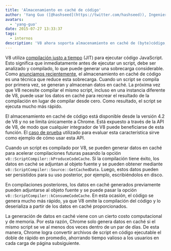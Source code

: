 ```yaml
---
title: 'Almacenamiento en caché de código'
author: 'Yang Guo ([@hashseed](https://twitter.com/hashseed)), Ingeniero de Software'
avatars:
  - 'yang-guo'
date: 2015-07-27 13:33:37
tags:
  - internos
description: 'V8 ahora soporta almacenamiento en caché de (byte)código, es decir, guardar en caché el resultado del análisis y la compilación de JavaScript.'
---
```

V8 utiliza [compilación justo a tiempo](https://es.wikipedia.org/wiki/Compilaci%C3%B3n_en_tiempo_de_ejecuci%C3%B3n) (JIT) para ejecutar código JavaScript. Esto significa que inmediatamente antes de ejecutar un script, debe ser analizado y compilado, lo que puede generar una sobrecarga considerable. Como [anunciamos recientemente](https://blog.chromium.org/2015/03/new-javascript-techniques-for-rapid.html), el almacenamiento en caché de código es una técnica que reduce esta sobrecarga. Cuando un script se compila por primera vez, se generan y almacenan datos en caché. La próxima vez que V8 necesite compilar el mismo script, incluso en una instancia diferente de V8, puede usar los datos en caché para recrear el resultado de la compilación en lugar de compilar desde cero. Como resultado, el script se ejecuta mucho más rápido.

<!--truncate-->
El almacenamiento en caché de código está disponible desde la versión 4.2 de V8 y no se limita únicamente a Chrome. Está expuesto a través de la API de V8, de modo que cualquier integrador de V8 puede beneficiarse de esta función. El [caso de prueba](https://chromium.googlesource.com/v8/v8.git/+/4.5.56/test/cctest/test-api.cc#21090) utilizado para evaluar esta característica sirve como ejemplo de cómo usar esta API.

Cuando un script es compilado por V8, se pueden generar datos en caché para acelerar compilaciones futuras pasando la opción `v8::ScriptCompiler::kProduceCodeCache`. Si la compilación tiene éxito, los datos en caché se adjuntan al objeto fuente y se pueden obtener mediante `v8::ScriptCompiler::Source::GetCachedData`. Luego, estos datos pueden ser persistidos para su uso posterior, por ejemplo, escribiéndolos en disco.

En compilaciones posteriores, los datos en caché generados previamente pueden adjuntarse al objeto fuente y se puede pasar la opción `v8::ScriptCompiler::kConsumeCodeCache`. En esta ocasión, el código se genera mucho más rápido, ya que V8 omite la compilación del código y lo deserializa a partir de los datos en caché proporcionados.

La generación de datos en caché viene con un cierto costo computacional y de memoria. Por esta razón, Chrome solo genera datos en caché si el mismo script se ve al menos dos veces dentro de un par de días. De esta manera, Chrome logra convertir archivos de script en código ejecutable el doble de rápido en promedio, ahorrando tiempo valioso a los usuarios en cada carga de página subsiguiente.

